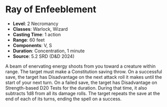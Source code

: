 # Ray of Enfeeblement

- **Level**: 2 Necromancy
- **Classes**: Warlock, Wizard
- **Casting Time**: 1 action
- **Range**: 60 feet
- **Components**: V, S
- **Duration**: Concentration, 1 minute
- **Source**: 5.2 SRD (D&D 2024)

A beam of enervating energy shoots from you toward a creature within range. The target must make a Constitution saving throw. On a successful save, the target has Disadvantage on the next attack roll it makes until the start of your next turn. On a failed save, the target has Disadvantage on Strength-based D20 Tests for the duration. During that time, it also subtracts 1d8 from all its damage rolls. The target repeats the save at the end of each of its turns, ending the spell on a success.

